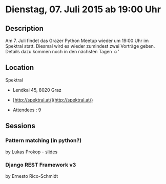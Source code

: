 # Dienstag, 07. Juli 2015 ab 19:00 Uhr

## Description

Am 7. Juli findet das Grazer Python Meetup wieder um 19:00 Uhr im Spektral statt. Diesmal wird es wieder zumindest zwei Vorträge geben. Details dazu kommen noch in den nächsten Tagen ☺️'

## Location

Spektral

- Lendkai 45, 8020 Graz
- [http://spektral.at/](http://spektral.at/)

- Attendees : 9

## Sessions 

### Pattern matching (in python?) 

by Lukas Prokop
    - [slides](http://lukas-prokop.at/talks/pattern-matching-in-python/) 

### Django REST Framework v3 

by Ernesto Rico-Schmidt

